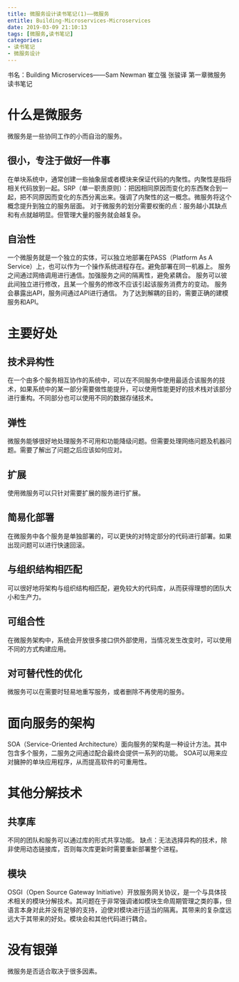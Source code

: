 ```yaml
---
title: 微服务设计读书笔记(1)——微服务
entitle: Building-Microservices-Microservices
date: 2019-03-09 21:10:13
tags: [微服务,读书笔记]
categories:
- 读书笔记
- 微服务设计
---
```

书名：Building Microservices——Sam Newman 崔立强 张骏译
第一章微服务读书笔记

<!--more-->

# 什么是微服务
微服务是一些协同工作的小而自治的服务。
## 很小，专注于做好一件事
在单块系统中，通常创建一些抽象层或者模块来保证代码的内聚性。内聚性是指将相关代码放到一起。SRP（单一职责原则）：把因相同原因而变化的东西聚合到一起，把不同原因而变化的东西分离出来。强调了内聚性的这一概念。微服务将这个概念提升到独立的服务层面。
对于微服务的划分需要权衡的点：服务越小其缺点和有点就越明显。但管理大量的服务就会越复杂。
## 自治性
一个微服务就是一个独立的实体，可以独立地部署在PASS（Platform As A Service）上，也可以作为一个操作系统进程存在。避免部署在同一机器上。
服务之间通过网络调用进行通信。加强服务之间的隔离性，避免紧耦合。
服务可以彼此间独立进行修改，且某一个服务的修改不应该引起该服务消费方的变动。
服务会暴露出API，服务间通过API进行通信。
为了达到解耦的目的，需要正确的建模服务和API。
# 主要好处
## 技术异构性
在一个由多个服务相互协作的系统中，可以在不同服务中使用最适合该服务的技术，如果系统中的某一部分需要做性能提升，可以使用性能更好的技术栈对该部分进行重构。不同部分也可以使用不同的数据存储技术。
## 弹性
微服务能够很好地处理服务不可用和功能降级问题。但需要处理网络问题及机器问题。需要了解出了问题之后应该如何应对。
## 扩展
使用微服务可以只针对需要扩展的服务进行扩展。
## 简易化部署
在微服务中各个服务是单独部署的，可以更快的对特定部分的代码进行部署。如果出现问题可以进行快速回滚。
## 与组织结构相匹配
可以很好地将架构与组织结构相匹配，避免较大的代码库，从而获得理想的团队大小和生产力。
## 可组合性
在微服务架构中，系统会开放很多接口供外部使用，当情况发生改变时，可以使用不同的方式构建应用。
## 对可替代性的优化
微服务可以在需要时轻易地重写服务，或者删除不再使用的服务。
# 面向服务的架构
SOA（Service-Oriented Architecture）面向服务的架构是一种设计方法。其中包含多个服务，二服务之间通过配合最终会提供一系列的功能。
SOA可以用来应对臃肿的单块应用程序，从而提高软件的可重用性。
# 其他分解技术
## 共享库
不同的团队和服务可以通过库的形式共享功能。
缺点：无法选择异构的技术，除非使用动态链接库，否则每次库更新时需要重新部署整个进程。
## 模块
OSGI（Open Source Gateway Initiative）开放服务网关协议，是一个与具体技术相关的模块分解技术。其问题在于非常强调诸如模块生命周期管理之类的事，但语言本身对此并没有足够的支持，迫使对模块进行适当的隔离。其带来的复杂度远远大于其带来的好处。模块会和其他代码进行耦合。
# 没有银弹
微服务是否适合取决于很多因素。
